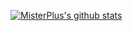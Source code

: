 [![MisterPlus's github stats](https://github-readme-stats.vercel.app/api?username=misterplus)](https://github.com/anuraghazra/github-readme-stats)

